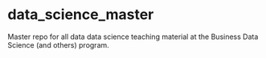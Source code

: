 # data_science_master
Master repo for all data data science teaching material at the Business Data Science (and others) program.
